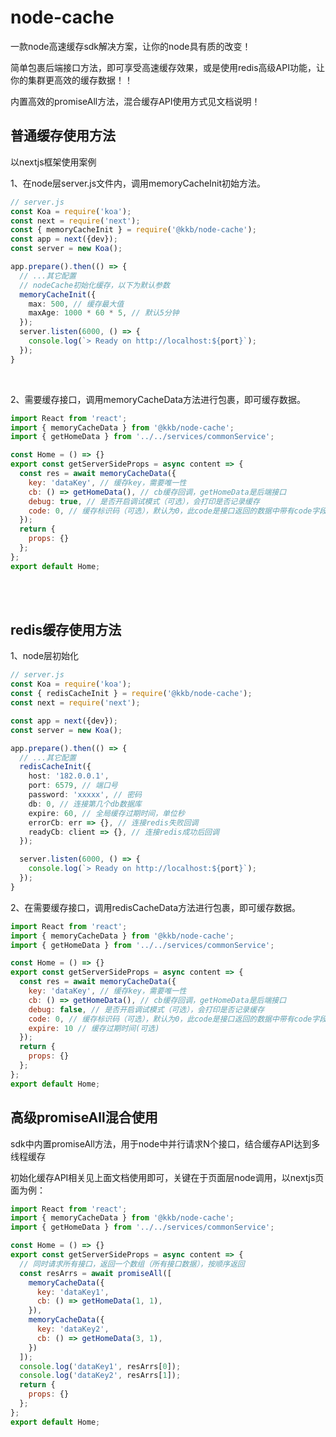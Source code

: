 # node-cache

一款node高速缓存sdk解决方案，让你的node具有质的改变！

简单包裹后端接口方法，即可享受高速缓存效果，或是使用redis高级API功能，让你的集群更高效的缓存数据！！

内置高效的promiseAll方法，混合缓存API使用方式见文档说明！

## 普通缓存使用方法

以nextjs框架使用案例

1、在node层server.js文件内，调用memoryCacheInit初始方法。

``` ts
// server.js
const Koa = require('koa');
const next = require('next');
const { memoryCacheInit } = require('@kkb/node-cache');
const app = next({dev});
const server = new Koa();

app.prepare().then(() => {
  // ...其它配置
  // nodeCache初始化缓存，以下为默认参数
  memoryCacheInit({
    max: 500, // 缓存最大值
    maxAge: 1000 * 60 * 5, // 默认5分钟
  });
  server.listen(6000, () => {
    console.log(`> Ready on http://localhost:${port}`);
  }); 
}
```

<br>

2、需要缓存接口，调用memoryCacheData方法进行包裹，即可缓存数据。

``` jsx
import React from 'react';
import { memoryCacheData } from '@kkb/node-cache';
import { getHomeData } from '../../services/commonService';

const Home = () => {}
export const getServerSideProps = async content => {
  const res = await memoryCacheData({
    key: 'dataKey', // 缓存key，需要唯一性
    cb: () => getHomeData(), // cb缓存回调，getHomeData是后端接口
    debug: true, // 是否开启调试模式（可选），会打印是否记录缓存
    code: 0, // 缓存标识码（可选），默认为0，此code是接口返回的数据中带有code字段
  });
  return {
    props: {}
  };
};
export default Home;
```

<br><br>

## redis缓存使用方法

1、node层初始化

``` ts
// server.js
const Koa = require('koa');
const { redisCacheInit } = require('@kkb/node-cache');
const next = require('next');

const app = next({dev});
const server = new Koa();

app.prepare().then(() => {
  // ...其它配置
  redisCacheInit({
    host: '182.0.0.1',
    port: 6579, // 端口号
    password: 'xxxxx', // 密码
    db: 0, // 连接第几个db数据库
    expire: 60, // 全局缓存过期时间，单位秒
    errorCb: err => {}, // 连接redis失败回调
    readyCb: client => {}, // 连接redis成功后回调
  });

  server.listen(6000, () => {
    console.log(`> Ready on http://localhost:${port}`);
  }); 
}

```

2、在需要缓存接口，调用redisCacheData方法进行包裹，即可缓存数据。

``` jsx
import React from 'react';
import { memoryCacheData } from '@kkb/node-cache';
import { getHomeData } from '../../services/commonService';

const Home = () => {}
export const getServerSideProps = async content => {
  const res = await memoryCacheData({
    key: 'dataKey', // 缓存key，需要唯一性
    cb: () => getHomeData(), // cb缓存回调，getHomeData是后端接口
    debug: false, // 是否开启调试模式（可选），会打印是否记录缓存
    code: 0, // 缓存标识码（可选），默认为0，此code是接口返回的数据中带有code字段
    expire: 10 // 缓存过期时间(可选)
  });
  return {
    props: {}
  };
};
export default Home;

```

## 高级promiseAll混合使用

sdk中内置promiseAll方法，用于node中并行请求N个接口，结合缓存API达到多线程缓存

初始化缓存API相关见上面文档使用即可，关键在于页面层node调用，以nextjs页面为例：

``` jsx
import React from 'react';
import { memoryCacheData } from '@kkb/node-cache';
import { getHomeData } from '../../services/commonService';

const Home = () => {}
export const getServerSideProps = async content => {
  // 同时请求所有接口，返回一个数组（所有接口数据），按顺序返回
  const resArrs = await promiseAll([
    memoryCacheData({
      key: 'dataKey1', 
      cb: () => getHomeData(1, 1),
    }),
    memoryCacheData({
      key: 'dataKey2', 
      cb: () => getHomeData(3, 1),
    })
  ]);
  console.log('dataKey1', resArrs[0]);
  console.log('dataKey2', resArrs[1]);
  return {
    props: {}
  };
};
export default Home;
```

